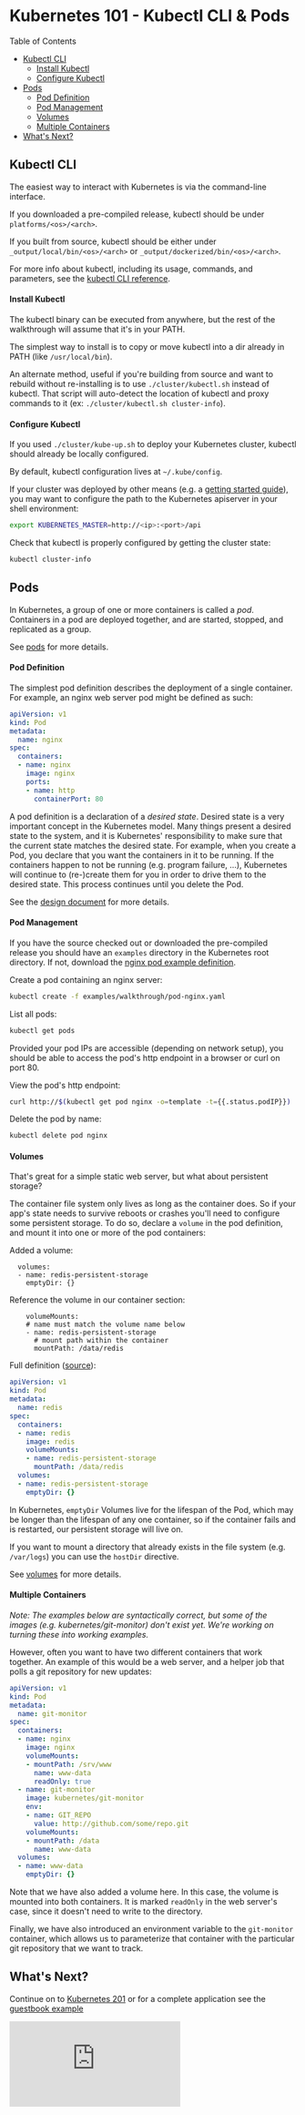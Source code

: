 # Kubernetes 101 - Kubectl CLI & Pods

Table of Contents
- [Kubectl CLI](#kubectl-cli)
  - [Install Kubectl](#install-kubectl)
  - [Configure Kubectl](#configure-kubectl)
- [Pods](#pods)
  - [Pod Definition](#pod-definition)
  - [Pod Management](#pod-management)
  - [Volumes](#volumes)
  - [Multiple Containers](#multiple-containers)
- [What's Next?](#whats-next)


## Kubectl CLI

The easiest way to interact with Kubernetes is via the command-line interface.

If you downloaded a pre-compiled release, kubectl should be under `platforms/<os>/<arch>`.

If you built from source, kubectl should be either under `_output/local/bin/<os>/<arch>` or `_output/dockerized/bin/<os>/<arch>`.

For more info about kubectl, including its usage, commands, and parameters, see the [kubectl CLI reference](/docs/kubectl.md).

#### Install Kubectl

The kubectl binary can be executed from anywhere, but the rest of the walkthrough will assume that it's in your PATH.

The simplest way to install is to copy or move kubectl into a dir already in PATH (like `/usr/local/bin`).

An alternate method, useful if you're building from source and want to rebuild without re-installing is to use `./cluster/kubectl.sh` instead of kubectl. That script will auto-detect the location of kubectl and proxy commands to it (ex: `./cluster/kubectl.sh cluster-info`).

#### Configure Kubectl

If you used `./cluster/kube-up.sh` to deploy your Kubernetes cluster, kubectl should already be locally configured.

By default, kubectl configuration lives at `~/.kube/config`.

If your cluster was deployed by other means (e.g. a [getting started guide](/docs/getting-started-guides/README.md)), you may want to configure the path to the Kubernetes apiserver in your shell environment:

```sh
export KUBERNETES_MASTER=http://<ip>:<port>/api
```

Check that kubectl is properly configured by getting the cluster state:

```sh
kubectl cluster-info
```


## Pods
In Kubernetes, a group of one or more containers is called a _pod_. Containers in a pod are deployed together, and are started, stopped, and replicated as a group.

See [pods](../../docs/pods.md) for more details.


#### Pod Definition

The simplest pod definition describes the deployment of a single container.  For example, an nginx web server pod might be defined as such:

```yaml
apiVersion: v1
kind: Pod
metadata:
  name: nginx
spec:
  containers:
  - name: nginx
    image: nginx
    ports:
    - name: http
      containerPort: 80
```

A pod definition is a declaration of a _desired state_.  Desired state is a very important concept in the Kubernetes model.  Many things present a desired state to the system, and it is Kubernetes' responsibility to make sure that the current state matches the desired state.  For example, when you create a Pod, you declare that you want the containers in it to be running.  If the containers happen to not be running (e.g. program failure, ...), Kubernetes will continue to (re-)create them for you in order to drive them to the desired state. This process continues until you delete the Pod.

See the [design document](../../DESIGN.md) for more details.


#### Pod Management

If you have the source checked out or downloaded the pre-compiled release you should have an `examples` directory in the Kubernetes root directory. If not, download the [nginx pod example definition](pod-nginx.yaml).

Create a pod containing an nginx server:

```sh
kubectl create -f examples/walkthrough/pod-nginx.yaml
```

List all pods:

```sh
kubectl get pods
```

Provided your pod IPs are accessible (depending on network setup), you should be able to access the pod's http endpoint in a browser or curl on port 80.

View the pod's http endpoint:

```sh
curl http://$(kubectl get pod nginx -o=template -t={{.status.podIP}})
```

Delete the pod by name:

```sh
kubectl delete pod nginx
```


#### Volumes

That's great for a simple static web server, but what about persistent storage?

The container file system only lives as long as the container does. So if your app's state needs to survive reboots or crashes you'll need to configure some persistent storage.  To do so, declare a ```volume``` in the pod definition, and mount it into one or more of the pod containers:

Added a volume:
```
  volumes:
  - name: redis-persistent-storage
    emptyDir: {}
```

Reference the volume in our container section:
```
    volumeMounts:
    # name must match the volume name below
    - name: redis-persistent-storage
      # mount path within the container
      mountPath: /data/redis
```

Full definition ([source](pod-redis.yaml)):

```yaml
apiVersion: v1
kind: Pod
metadata:
  name: redis
spec:
  containers:
  - name: redis
    image: redis
    volumeMounts:
    - name: redis-persistent-storage
      mountPath: /data/redis
  volumes:
  - name: redis-persistent-storage
    emptyDir: {}
```

In Kubernetes, ```emptyDir``` Volumes live for the lifespan of the Pod, which may be longer than the lifespan of any one container, so if the container fails and is restarted, our persistent storage will live on.

If you want to mount a directory that already exists in the file system (e.g. ```/var/logs```) you can use the ```hostDir``` directive.

See [volumes](../../docs/volumes.md) for more details.


#### Multiple Containers

_Note:
The examples below are syntactically correct, but some of the images (e.g. kubernetes/git-monitor) don't exist yet.  We're working on turning these into working examples._


However, often you want to have two different containers that work together.  An example of this would be a web server, and a helper job that polls a git repository for new updates:

```yaml
apiVersion: v1
kind: Pod
metadata:
  name: git-monitor
spec:
  containers:
  - name: nginx
    image: nginx
    volumeMounts:
    - mountPath: /srv/www
      name: www-data
      readOnly: true
  - name: git-monitor
    image: kubernetes/git-monitor
    env:
    - name: GIT_REPO
      value: http://github.com/some/repo.git
    volumeMounts:
    - mountPath: /data
      name: www-data
  volumes:
  - name: www-data
    emptyDir: {}
```

Note that we have also added a volume here.  In this case, the volume is mounted into both containers.  It is marked ```readOnly``` in the web server's case, since it doesn't need to write to the directory.

Finally, we have also introduced an environment variable to the ```git-monitor``` container, which allows us to parameterize that container with the particular git repository that we want to track.


## What's Next?

Continue on to [Kubernetes 201](https://github.com/GoogleCloudPlatform/kubernetes/tree/master/examples/walkthrough/k8s201.md) or
for a complete application see the [guestbook example](https://github.com/GoogleCloudPlatform/kubernetes/tree/master/examples/guestbook/README.md)


[![Analytics](https://kubernetes-site.appspot.com/UA-36037335-10/GitHub/examples/walkthrough/README.md?pixel)]()
